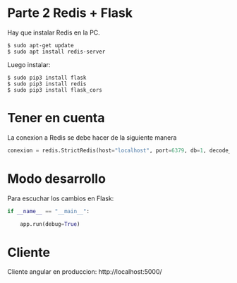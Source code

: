 # Parte 2 Redis + Flask

Hay que instalar Redis en la PC.
    
    $ sudo apt-get update
    $ sudo apt install redis-server


Luego instalar:

    $ sudo pip3 install flask
    $ sudo pip3 install redis
    $ sudo pip3 install flask_cors

# Tener en cuenta

La conexion a Redis se debe hacer de la siguiente manera

```python
conexion = redis.StrictRedis(host="localhost", port=6379, db=1, decode_responses=True)
```

# Modo desarrollo

Para escuchar los cambios en Flask:

```python
if __name__ == "__main__":

    app.run(debug=True)
```

# Cliente

Cliente angular en produccion: http://localhost:5000/